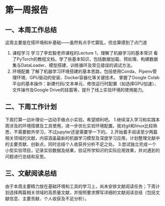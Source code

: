 # 第一周报告

## 一、本周工作总结

这周主要是在搭环境和补基础——虽然有点手忙脚乱，但总算摸到了点门道

1. 课程学习
学习了李宏毅老师课程的Lecture 1，理解了机器学习的基本常识
看了PyTorch的教程文档，学了些基本知识，包括数据加载、预处理、构建数据集与DataLoader、模型搭建、训练循环及常见错误的调试方法。
2. 环境配置
了解了机器学习环境搭建的基本思路，包括使用Conda、Pipenv管理环境、GPU驱动的安装、Docker容器化等关键技术。
掌握了Google Colab平台的基本操作：新建代码/文本单元、修改运行时配置（如选择GPU加速）、文件操作及Google Drive的挂载等，提升了线上实验环境的使用能力。

## 二、下周工作计划

下周打算一边补理论一边动手做点小实验。希望顺利吧。
 1.继续深入学习和实践本周涉及的环境搭建及工具使用，进一步优化实验环境配置。我对git和linux比较熟悉，不需要额外学习，不过jupyter还是需要学一下的。
2.开始着手阅读至少两篇相关领域的文献，内容涵盖最新的机器学习模型及深度学习应用，计划整理文献中的主要贡献、创新点，同时总结个人收获并分析不足之处。
3.尝试独立完成一个小型实验项目，记录实验数据及结果，验证所学知识的实际应用效果，并对遇到的问题进行总结和反思。

## 三、文献阅读总结

由于本周主要精力放在基础环境和工具的学习上，尚未安排文献阅读任务；下周计划选择两篇相关领域的高质量文献，并按照要求撰写详细的文献阅读总结（包括文献信息、主要贡献、个人收获及不足分析）。